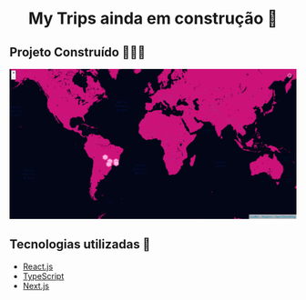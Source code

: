 <h1 align='center'>My Trips ainda em construção 🚧 </h1> 

## Projeto Construído 👩🏽‍💻

![mytrips](https://github.com/thaislsilveira/my-trips/blob/main/public/img/my-trips.png)


## Tecnologias utilizadas 🚀

<ul>
    <li><a href="https://reactjs.org/" target="_blank">React.js</a></li>
    <li><a href="https://www.typescriptlang.org/" target="_blank">TypeScript</a></li>  
    <li><a href="https://nextjs.org/" target="_blank">Next.js</a></li>
</ul>
